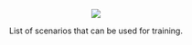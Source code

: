 <p align="center"><img src="https://i.imgur.com/n17WHdO.png" width="auto"></p>
<p align="center"> List of scenarios that can be used for training.</p>
